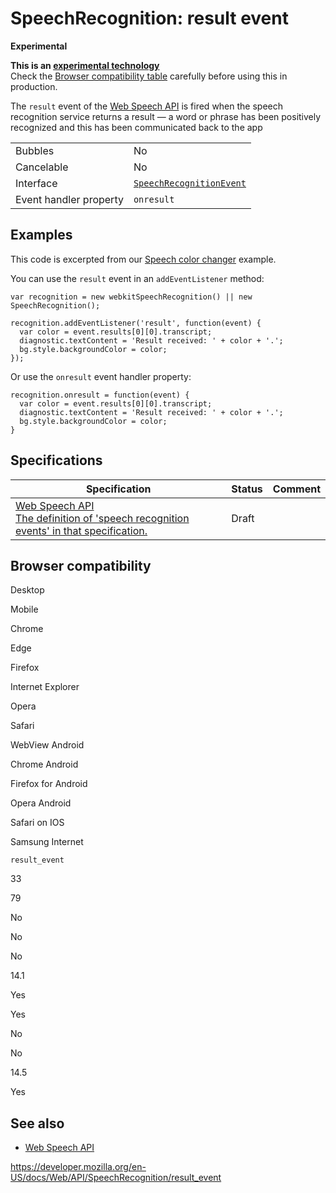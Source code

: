SpeechRecognition: result event
===============================

**Experimental**

**This is an [experimental technology](https://developer.mozilla.org/en-US/docs/MDN/Guidelines/Conventions_definitions#experimental)**  
Check the [Browser compatibility table](#browser_compatibility) carefully before using this in production.

The `result` event of the [Web Speech API](../web_speech_api) is fired when the speech recognition service returns a result — a word or phrase has been positively recognized and this has been communicated back to the app

<table><tbody><tr class="odd"><td>Bubbles</td><td>No</td></tr><tr class="even"><td>Cancelable</td><td>No</td></tr><tr class="odd"><td>Interface</td><td><a href="../speechrecognitionevent"><code>SpeechRecognitionEvent</code></a></td></tr><tr class="even"><td>Event handler property</td><td><code>onresult</code></td></tr></tbody></table>

Examples
--------

This code is excerpted from our [Speech color changer](https://github.com/mdn/web-speech-api/blob/master/speech-color-changer/script.js) example.

You can use the `result` event in an `addEventListener` method:

    var recognition = new webkitSpeechRecognition() || new SpeechRecognition();

    recognition.addEventListener('result', function(event) {
      var color = event.results[0][0].transcript;
      diagnostic.textContent = 'Result received: ' + color + '.';
      bg.style.backgroundColor = color;
    });

Or use the `onresult` event handler property:

    recognition.onresult = function(event) {
      var color = event.results[0][0].transcript;
      diagnostic.textContent = 'Result received: ' + color + '.';
      bg.style.backgroundColor = color;
    }

Specifications
--------------

<table><thead><tr class="header"><th>Specification</th><th>Status</th><th>Comment</th></tr></thead><tbody><tr class="odd"><td><a href="https://wicg.github.io/speech-api/#speechreco-events">Web Speech API<br />
<span class="small">The definition of 'speech recognition events' in that specification.</span></a></td><td><span class="spec-draft">Draft</span></td><td></td></tr></tbody></table>

Browser compatibility
---------------------

Desktop

Mobile

Chrome

Edge

Firefox

Internet Explorer

Opera

Safari

WebView Android

Chrome Android

Firefox for Android

Opera Android

Safari on IOS

Samsung Internet

`result_event`

33

79

No

No

No

14.1

Yes

Yes

No

No

14.5

Yes

See also
--------

-   [Web Speech API](../web_speech_api)

<a href="https://developer.mozilla.org/en-US/docs/Web/API/SpeechRecognition/result_event" class="_attribution-link">https://developer.mozilla.org/en-US/docs/Web/API/SpeechRecognition/result_event</a>
